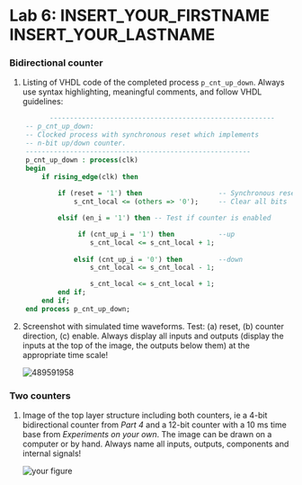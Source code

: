 # Lab 6: INSERT_YOUR_FIRSTNAME INSERT_YOUR_LASTNAME

### Bidirectional counter

1. Listing of VHDL code of the completed process `p_cnt_up_down`. Always use syntax highlighting, meaningful comments, and follow VHDL guidelines:

```vhdl
          --------------------------------------------------------
    -- p_cnt_up_down:
    -- Clocked process with synchronous reset which implements
    -- n-bit up/down counter.
    --------------------------------------------------------
    p_cnt_up_down : process(clk)
    begin
        if rising_edge(clk) then
        
            if (reset = '1') then                   -- Synchronous reset
                s_cnt_local <= (others => '0');     -- Clear all bits

            elsif (en_i = '1') then -- Test if counter is enabled

                 if (cnt_up_i = '1') then           --up
                    s_cnt_local <= s_cnt_local + 1;
                    
                elsif (cnt_up_i = '0') then         --down
                    s_cnt_local <= s_cnt_local - 1;

                    s_cnt_local <= s_cnt_local + 1;
            end if;
        end if;
    end process p_cnt_up_down;
```

2. Screenshot with simulated time waveforms. Test: (a) reset, (b) counter direction, (c) enable. Always display all inputs and outputs (display the inputs at the top of the image, the outputs below them) at the appropriate time scale!

   ![489591958](https://user-images.githubusercontent.com/124675843/226476991-dfa8e859-3d56-402f-8c16-4432a92cfc65.png)


### Two counters

1. Image of the top layer structure including both counters, ie a 4-bit bidirectional counter from *Part 4* and a 12-bit counter with a 10 ms time base from *Experiments on your own*. The image can be drawn on a computer or by hand. Always name all inputs, outputs, components and internal signals!

   ![your figure]()

